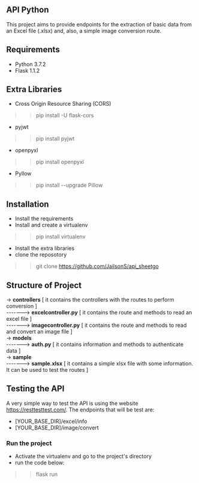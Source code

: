 ## API Python

This project aims to provide endpoints for the extraction of basic data from an Excel file (.xlsx) and, also, a simple image
conversion route.

## Requirements
- Python 3.7.2
- Flask 1.1.2 

## Extra Libraries
- Cross Origin Resource Sharing (CORS)
>> pip install -U flask-cors
- pyjwt
>> pip install pyjwt
- openpyxl
>> pip install openpyxl
- Pyllow
>> pip install --upgrade Pillow

## Installation
- Install the requirements
- Install and create a virtualenv
>> pip install virtualenv
- Install the extra libraries
- clone the reposotory
>> git clone https://github.com/JailsonS/api_sheetgo

## Structure of Project
-> <b>controllers</b> [ it contains the controllers with the routes to perform conversion ] <br>
-------> <b>excelcontroller.py</b> [ it contains the route and methods to read an excel file ] <br>
-------> <b>imagecontroller.py</b> [ it contains the route and methods to read and convert an image file ] <br>
-> <b>models</b> <br>
-------> <b>auth.py</b> [ it contains information and methods to authenticate data ] <br>
-> <b>sample</b> <br>
-------> <b>sample.xlsx</b> [ it contains a simple xlsx file with some information. It can be used to test the routes ]

## Testing the API
A very simple way to test the API is using the website https://resttesttest.com/. The endpoints that will be test are:
- [YOUR_BASE_DIR]/excel/info
- [YOUR_BASE_DIR]/image/convert
### Run the project
- Activate the virtualenv and go to the project's directory
- run the code below:
>> flask run
## 
